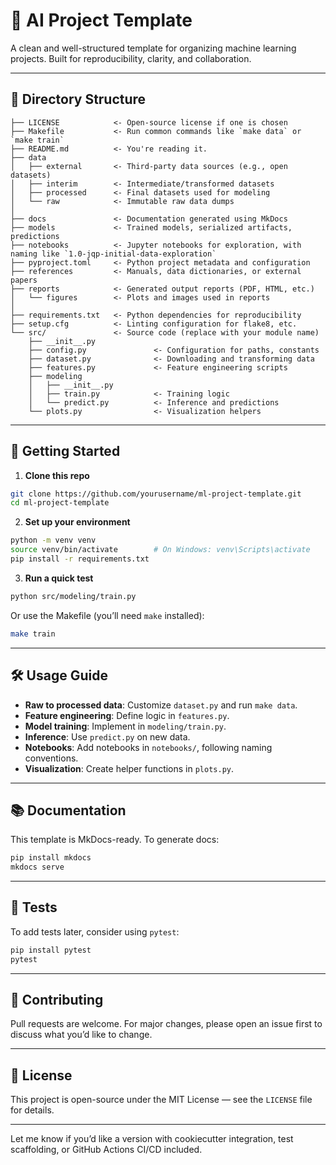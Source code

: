 # 🧠 AI Project Template

A clean and well-structured template for organizing machine learning projects. Built for reproducibility, clarity, and collaboration.

---

## 📁 Directory Structure

```
├── LICENSE            <- Open-source license if one is chosen  
├── Makefile           <- Run common commands like `make data` or `make train`  
├── README.md          <- You're reading it.  
├── data  
│   ├── external       <- Third-party data sources (e.g., open datasets)  
│   ├── interim        <- Intermediate/transformed datasets  
│   ├── processed      <- Final datasets used for modeling  
│   └── raw            <- Immutable raw data dumps  
│
├── docs               <- Documentation generated using MkDocs  
├── models             <- Trained models, serialized artifacts, predictions  
├── notebooks          <- Jupyter notebooks for exploration, with naming like `1.0-jqp-initial-data-exploration`  
├── pyproject.toml     <- Python project metadata and configuration  
├── references         <- Manuals, data dictionaries, or external papers  
├── reports            <- Generated output reports (PDF, HTML, etc.)  
│   └── figures        <- Plots and images used in reports  
│
├── requirements.txt   <- Python dependencies for reproducibility  
├── setup.cfg          <- Linting configuration for flake8, etc.  
└── src/               <- Source code (replace with your module name)  
    ├── __init__.py  
    ├── config.py               <- Configuration for paths, constants  
    ├── dataset.py              <- Downloading and transforming data  
    ├── features.py             <- Feature engineering scripts  
    ├── modeling  
    │   ├── __init__.py  
    │   ├── train.py            <- Training logic  
    │   └── predict.py          <- Inference and predictions  
    └── plots.py                <- Visualization helpers  
```

---

## 🚀 Getting Started

1. **Clone this repo**

```bash
git clone https://github.com/yourusername/ml-project-template.git
cd ml-project-template
```

2. **Set up your environment**

```bash
python -m venv venv
source venv/bin/activate        # On Windows: venv\Scripts\activate
pip install -r requirements.txt
```

3. **Run a quick test**

```bash
python src/modeling/train.py
```

Or use the Makefile (you’ll need `make` installed):

```bash
make train
```

---

## 🛠 Usage Guide

- **Raw to processed data**: Customize `dataset.py` and run `make data`.
- **Feature engineering**: Define logic in `features.py`.
- **Model training**: Implement in `modeling/train.py`.
- **Inference**: Use `predict.py` on new data.
- **Notebooks**: Add notebooks in `notebooks/`, following naming conventions.
- **Visualization**: Create helper functions in `plots.py`.

---

## 📚 Documentation

This template is MkDocs-ready. To generate docs:

```bash
pip install mkdocs
mkdocs serve
```

---

## 🧪 Tests

To add tests later, consider using `pytest`:

```bash
pip install pytest
pytest
```

---

## 🤝 Contributing

Pull requests are welcome. For major changes, please open an issue first to discuss what you’d like to change.

---

## 📄 License

This project is open-source under the MIT License — see the `LICENSE` file for details.

---

Let me know if you’d like a version with cookiecutter integration, test scaffolding, or GitHub Actions CI/CD included.
